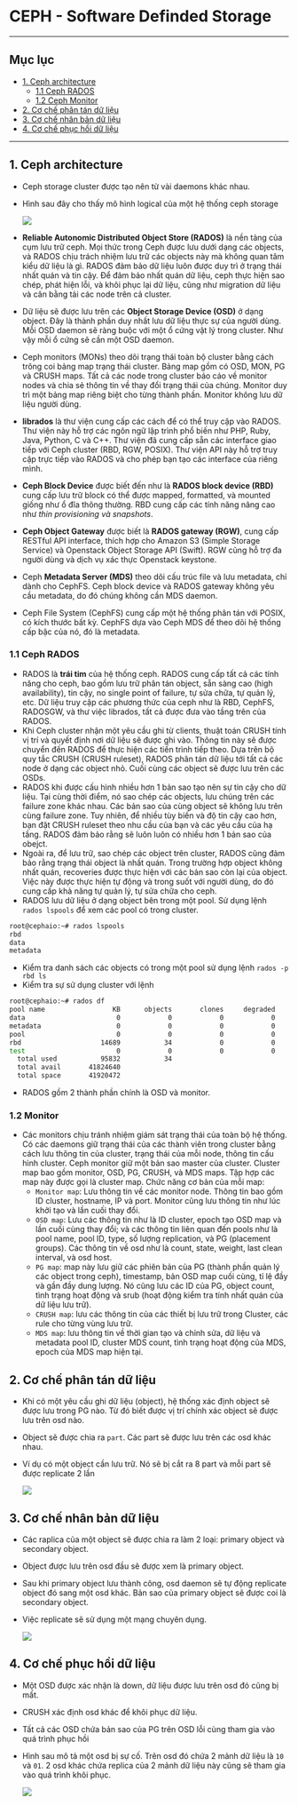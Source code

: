 # CEPH - Software Definded Storage
---
## Mục lục
- [1. Ceph architecture](#1)
	- [1.1 Ceph RADOS](#1a)
	- [1.2 Ceph Monitor](#1b)
- [2. Cơ chế phân tán dữ liệu](#2)
- [3. Cơ chế nhân bản dữ liệu](#3)
- [4. Cơ chế phục hồi dữ liệu](#4)
	
---

<a name=1></a>
## 1. Ceph architecture
- Ceph storage cluster được tạo nên từ vài daemons khác nhau. 
- Hình sau đây cho thấy mô hình logical của một hệ thống ceph storage

	![](../images/ceph_architecture.png)
	
- **Reliable Autonomic Distributed Object Store (RADOS)** là nền tảng của cụm lưu trữ ceph. Mọi thức trong Ceph được lưu dưới dạng các objects, và RADOS chịu trách nhiệm lưu trữ các objects này mà không quan tâm kiểu dữ liệu là gì. RADOS đảm bảo dữ liệu luôn được duy trì ở trạng thái nhất quán và tin cậy. Để đảm bảo nhất quán dữ liệu, ceph thực hiện sao chép, phát hiện lỗi, và khôi phục lại dữ liệu, cũng như migration dữ liệu và cân bằng tải các node trên cả cluster.
- Dữ liệu sẽ được lưu trên các **Object Storage Device (OSD)** ở dạng object. Đây là thành phần duy nhất lưu dữ liệu thực sự của người dùng. Mỗi OSD daemon sẽ ràng buộc với một ổ cứng vật lý trong cluster. Như vậy mỗi ổ cứng sẽ cần một OSD daemon.
- Ceph monitors (MONs) theo dõi trạng thái toàn bộ cluster bằng cách trông coi bảng map trạng thái cluster. Bảng map gồm có OSD, MON, PG và CRUSH maps. Tất cả các node trong cluster báo cáo về monitor nodes và chia sẻ thông tin về thay đổi trạng thái của chúng. Monitor duy trì một bảng map riêng biệt cho từng thành phần. Monitor không lưu dữ liệu người dùng.
- **librados** là thư viện cung cấp các cách để có thể truy cập vào RADOS. Thư viện này hỗ trợ các ngôn ngữ lập trình phổ biến như PHP, Ruby, Java, Python, C và C++. Thư viện đã cung cấp sẵn các interface giao tiếp với Ceph cluster (RBD, RGW, POSIX). Thư viện API này hỗ trợ truy cập trực tiếp vào RADOS và cho phép bạn tạo các interface của riêng mình.
- **Ceph Block Device** được biết đến như là **RADOS block device (RBD)** cung cấp lưu trữ block có thể được mapped, formatted, và mounted giống như ổ đĩa thông thường. RBD cung cấp các tính năng nâng cao như *thin provisioning và snapshots*.
- **Ceph Object Gateway** được biết là **RADOS gateway (RGW)**, cung cấp RESTful API interface, thích hợp cho Amazon S3 (Simple Storage Service) và Openstack Object Storage API (Swift). RGW cũng hỗ trợ đa người dùng và dịch vụ xác thực Openstack keystone.
- Ceph **Metadata Server (MDS)** theo dõi cấu trúc file và lưu metadata, chỉ dành cho CephFS. Ceph block device và RADOS gateway không yêu cầu metadata, do đó chúng không cần MDS daemon.
- Ceph File System (CephFS) cung cấp một hệ thống phân tán với POSIX, có kích thước bất kỳ. CephFS dựa vào Ceph MDS để theo dõi hệ thống cấp bậc của nó, đó là metadata.

<a name=1a></a>
### 1.1 Ceph RADOS
- RADOS là **trái tim** của hệ thống ceph. RADOS cung cấp tất cả các tính năng cho ceph, bao gồm lưu trữ phân tán object, sẵn sàng cao (high availability), tin cậy, no single point of failure, tự sửa chữa, tự quản lý, etc. Dữ liệu truy cập các phương thức của ceph như là RBD, CephFS, RADOSGW, và thư việc librados, tất cả được đưa vào tầng trên của RADOS.
- Khi Ceph cluster nhận một yêu cầu ghi từ clients, thuật toán CRUSH tính vị trí và quyết định nơi dữ liệu sẽ được ghi vào. Thông tin này sẽ được chuyển đến RADOS để thực hiện các tiến trình tiếp theo. Dựa trên bộ quy tắc CRUSH (CRUSH ruleset), RADOS phân tán dữ liệu tới tất cả các node ở dạng các object nhỏ. Cuối cùng các object sẽ được lưu trên các OSDs.
- RADOS khi được cấu hình nhiều hơn 1 bản sao tạo nên sự tin cậy cho dữ liệu. Tại cùng thời điểm, nó sao chép các objects, lưu chúng trên các failure zone khác nhau. Các bản sao của cùng object sẽ không lưu trên cùng failure zone. Tuy nhiên, để nhiều tùy biến và độ tin cậy cao hơn, bạn đặt CRUSH ruleset theo nhu cầu của bạn và các yêu cầu của hạ tầng. RADOS đảm bảo rằng sẽ luôn luôn có nhiều hơn 1 bản sao của obejct.
- Ngoài ra, để lưu trữ, sao chép các object trên cluster, RADOS cũng đảm bảo rằng trạng thái object là nhất quán. Trong trường hợp object không nhất quán, recoveries được thực hiện với các bản sao còn lại của object. Việc này được thực hiện tự động và trong suốt với người dùng, do đó cung cấp khả năng tự quản lý, tự sửa chữa cho ceph.
- RADOS lưu dữ liệu ở dạng object bên trong một pool. Sử dụng lệnh `rados lspools` để xem các pool có trong cluster.

```sh
root@cephaio:~# rados lspools
rbd
data
metadata
```

- Kiểm tra danh sách các objects có trong một pool sử dụng lệnh `rados -p rbd ls`
- Kiểm tra sự sử dụng cluster với lệnh

```sh
root@cephaio:~# rados df
pool name                 KB      objects       clones     degraded      unfound           rd        rd KB           wr        wr KB
data                       0            0            0            0            0            0            0            0            0
metadata                   0            0            0            0            0            0            0            0            0
pool                       0            0            0            0            0            0            0            0            0
rbd                    14689           34            0            0            0         1699        17252          613        37892
test                       0            0            0            0            0            0            0            0            0
  total used           95832           34
  total avail       41824640
  total space       41920472
```

- RADOS gồm 2 thành phần chính là OSD và monitor.

<a name=1b></a>
### 1.2 Monitor
- Các monitors chịu tránh nhiệm giám sát trạng thái của toàn bộ hệ thống. Có các daemons giữ trạng thái của các thành viên trong cluster bằng cách lưu thông tin của cluster, trạng thái của mỗi node, thông tin cấu hình cluster. Ceph monitor giữ một bản sao master của cluster. Cluster map bao gồm monitor, OSD, PG, CRUSH, và MDS maps. Tập hợp các map này được gọi là cluster map. Chức năng cơ bản của mỗi map:
	- `Monitor map`: Lưu thông tin về các monitor node. Thông tin bao gồm ID cluster, hostname, IP và port. Monitor cũng lưu thông tin như lúc khởi tạo và lần cuối thay đổi. 
	- `OSD map`: Lưu các thông tin như là ID cluster, epoch tạo OSD map và lần cuối cùng thay đổi; và các thông tin liên quan đến pools như là pool name, pool ID, type, số lượng replication, và PG (placement groups). Các thông tin về osd như là count, state, weight, last clean interval, và osd host. 
	- `PG map`: map này lưu giữ các phiên bản của PG (thành phần quản lý các object trong ceph), timestamp, bản OSD map cuối cùng, tỉ lệ đầy và gần đầy dung lượng. Nó cũng lưu các ID của PG, object count, tình trạng hoạt động và srub (hoạt động kiểm tra tính nhất quán của dữ liệu lưu trữ).
	- `CRUSH map`: lưu các thông tin của các thiết bị lưu trữ trong Cluster, các rule cho từng vùng lưu trữ.
	- `MDS map`: lưu thông tin về thời gian tạo và chỉnh sửa, dữ liệu và metadata pool ID, cluster MDS count, tình trạng hoạt động của MDS, epoch của MDS map hiện tại.

<a name=2></a>
## 2. Cơ chế phân tán dữ liệu
- Khi có một yêu cầu ghi dữ liệu (object), hệ thống xác định object sẽ được lưu trong PG nào. Từ đó biết được vị trí chính xác object sẽ được lưu trên osd nào.
- Object sẽ được chia ra `part`. Các part sẽ được lưu trên các osd khác nhau. 
- Ví dụ có một object cần lưu trữ. Nó sẽ bị cắt ra 8 part và mỗi part sẽ được replicate 2 lần

	![](../images/ceph_distribute.png)
	
<a name=3></a>
## 3. Cơ chế nhân bản dữ liệu
- Các raplica của một object sẽ được chia ra làm 2 loại: primary object và secondary object.
- Object được lưu trên osd đầu sẽ được xem là primary object. 
- Sau khi primary object lưu thành công, osd daemon sẽ tự động replicate object đó sang một osd khác. Bản sao của primary object sẽ được coi là secondary object.
- Việc replicate sẽ sử dụng một mạng chuyên dụng.

	![](../images/ceph_replicate.png)

<a name=4></a>
## 4. Cơ chế phục hồi dữ liệu
- Một OSD được xác nhận là down, dữ liệu được lưu trên osd đó cũng bị mất. 
- CRUSH xác định osd khác để khôi phục dữ liệu.
- Tất cả các OSD chứa bản sao của PG trên OSD lỗi cùng tham gia vào quá trình phục hồi
- Hình sau mô tả một osd bị sự cố. Trên osd đó chứa 2 mảnh dữ liệu là `10` và `01`. 2 osd khác chứa replica của 2 mảnh dữ liệu này cũng sẽ tham gia vào quá trình khôi phục.

	![](../images/ceph_recovery.png)